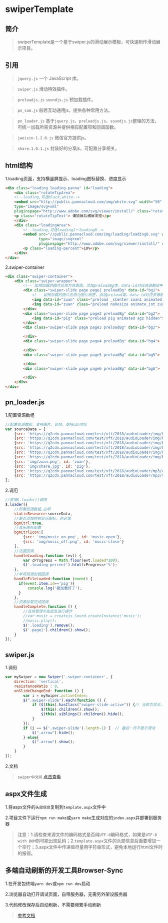 # swiperTemplate

## 简介

>swiperTemplate是一个基于swiper.js的滑动展示模板，可快速制作滑动展示项目。

## 引用
>`jquery.js` 一个 JavaScript 库。

>`swiper.js` 滑动特效插件。

>`preloadjs.js` `soundjs.js` 预加载插件。

>`pn_com.js` 般若互动通用js，提供各种常用方法。

>`pn_loader.js` 基于`jquery.js`、`preloadjs.js`、`soundjs.js`整理的方法，可统一加载所需资源并提供相应配置项和回调函数。

>`jweixin-1.2.0.js` 微信官方提供js。

>`share.1.0.1.js` 封装好的分享js，可配置分享相关。

## html结构

1.loading页面，支持横竖屏提示、loading图标替换、进度显示

```html
<div class="loading loading-panna" id="loading">
    <div class="rotateTipArea">
    <!--loading,可选black,white-->
    <embed src="http://public.pannacloud.com/img/white.svg" width="50" height="50"
    type="image/svg+xml"
    pluginspage="http://www.adobe.com/svg/viewer/install/" class="rotateSvg"/>
    <p class="rotateTipText"> 请锁屏后横屏浏览</p>
    </div>
    <div class="loadingArea">
        <!--loading,可选loading1～loading8-->
        <embed src="//public.pannacloud.com/img/loading/loading8.svg" width="70" height="70"
               type="image/svg+xml"
               pluginspage="http://www.adobe.com/svg/viewer/install/" class="loadingSvg"/>
        <p class="loading-percent">10%</p>
    </div>
</div>
```

2.swiper-container
```html
<div class="swiper-container">
    <div class="swiper-wrapper">
        <!-- 如预加载的图片应用为背景图，添加preloadBg类，data-id对应资源数组中的id -->
        <div class="swiper-slide page page1 preloadBg" data-id="bg1">
            <!-- 如预加载的图片应用为图片标签，添加preload类，data-id对应资源数组中的id -->
            <img data-id="zuan" class="preload _sCenter zuan1 animated agz hidden">
            <img data-id="zuan" class="preload noResize animate_int zuan2 animated agz hidden">
        </div>
        <div class="swiper-slide page page2 preloadBg" data-id="bg2">
            <img data-id="pig" class="preload pig animated agz hidden">
        </div>
        <div class="swiper-slide page page3 preloadBg" data-id="bg3">

        </div>
        <div class="swiper-slide page page4 preloadBg" data-id="bg4">

        </div>
        <div class="swiper-slide page page5 preloadBg" data-id="bg5">

        </div>
        <div class="swiper-slide page page6 preloadBg" data-id="bg6">

        </div>
    </div>
</div>
```


## pn_loader.js

1.配置资源数组

```javascript
//配置资源数组，支持图片、音频。支持cdn地址
var sourceData = [
    {src: 'https://q2cdn.pannacloud.com/test/xft/2018/audioLoader/img/bg1.jpg', id: 'bg1'},
    {src: 'https://q2cdn.pannacloud.com/test/xft/2018/audioLoader/img/bg2.jpg', id: 'bg2'},
    {src: 'https://q2cdn.pannacloud.com/test/xft/2018/audioLoader/img/bg3.jpg', id: 'bg3'},
    {src: 'https://q2cdn.pannacloud.com/test/xft/2018/audioLoader/img/bg4.jpg', id: 'bg4'},
    {src: 'https://q2cdn.pannacloud.com/test/xft/2018/audioLoader/img/bg5.jpg', id: 'bg5'},
    {src: 'https://q2cdn.pannacloud.com/test/xft/2018/audioLoader/img/bg6.jpg', id: 'bg6'},
    {src: 'img/zuan.png', id: 'zuan'},
    {src: 'img/share.jpg', id: 'pig'},
    {src: 'https://q2cdn.pannacloud.com/test/xft/2018/audioLoader/mp3/oh.mp3', id: 'bgm'},
    {src: 'https://q2cdn.pannacloud.com/test/xft/2018/audioLoader/mp3/music.mp3', id: 'music'}
];
```

2.调用

```javascript
//直接$.loader()调用
$.loader({
    //所需资源数组,必填
    staticResource:sourceData,
    //是否添加控制音乐图标，非必填
    bgmCtrl:true,
    //音乐图标配置
    bgmCtrlIcon:[
        {src: 'img/music_on.png', id: 'music-open'},
        {src: 'img/music_off.png', id: 'music-close'}
    ],
    //进度回调
    handleLoading:function (evt) {
        var cProgress = Math.floor(evt.loaded*100);
        $('.loading-percent').html(cProgress+'%');
    },
    //单项资源加载回调
    handleFileLoaded:function (event) {
      if(event.item.id=='pig'){
          console.log('猪加载好了');
      }
    },
    //资源加载完成回调
    handleComplete:function () {
        //音频管理可在此处进行操作
        //var music = createjs.Sound.createInstance('music');
        //music.play();
        $('.loading').remove();
        $('.page1').children().show();
    }
});
```

## swiper.js

1.调用

```javascript
var mySwiper = new Swiper('.swiper-container', {
    direction: 'vertical',
    resistanceRatio : 0,
    onSlideChangeEnd: function () {
        var i = mySwiper.activeIndex;
        $(".swiper-slide").each(function () {
            if ($(this).hasClass("swiper-slide-active")) {// 当前页显示，其余页隐藏
                $(this).children().show();
                $(this).siblings().children().hide();
            }
        });
        if (i == $('.swiper-slide').length-1) {  // 最后一页不提示滑动
            $(".arrow").hide();
        } else{
            $(".arrow").show();
        }
    }
});
```

2.文档

> `swiper中文网` [点击查看](http://www.swiper.com.cn/)

## aspx文件生成

1.将aspx文件的`头部信息`复制到`template.aspx`文件中

2.项目文件下运行`npm run make`或`yarn make`生成对应的`index.aspx`并部署到服务器

> 注意：1.请检查来源文件的编码格式是否纯`UTF-8`编码格式，如果是`UTF-8 with BOM`则可能出现乱码；2.`template.aspx`文件的头部信息后面要增加一个空行；3.aspx文件中传递值尽量用字符串形式，避免本地运行html文件时的报错。

## 多端自动刷新的开发工具Browser-Sync

1.在开发包终端`yarn dev`或`npm run dev`启动

2.浏览器自动打开调试页面，自带服务器，无需另外架设服务器

3.代码修改保存后自动刷新，不需要频繁手动刷新

> [参考文档](http://www.browsersync.cn)

